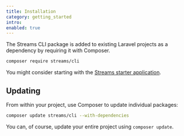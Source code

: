 ```yaml
---
title: Installation
category: getting_started
intro:
enabled: true
---
```


The Streams CLI package is added to existing Laravel projects as a dependency by requiring it with Composer.

```bash
composer require streams/cli
```

You might consider starting with the [Streams starter application](/docs/installation).

## Updating

From within your project, use Composer to update individual packages:

```bash
composer update streams/cli --with-dependencies
```

You can, of course, update your entire project using `composer update`.
